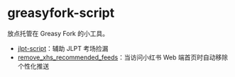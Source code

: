 # greasyfork-script

放点托管在 Greasy Fork 的小工具。

- [jlpt-script](https://github.com/Konano/jlpt-script)：辅助 JLPT 考场捡漏
- [remove_xhs_recommended_feeds](https://greasyfork.org/zh-CN/scripts/534356-remove-xiaohongshu-recommended-feeds)：当访问小红书 Web 端首页时自动移除个性化推送

